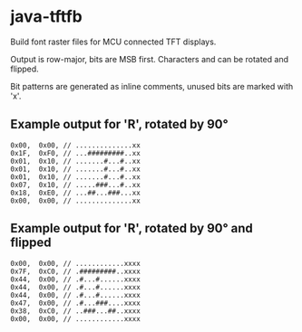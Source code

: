# java-tftfb

Build font raster files for MCU connected TFT displays.

Output is row-major, bits are MSB first. Characters and can be rotated and flipped.

Bit patterns are generated as inline comments, unused bits are marked with 'x'.

## Example output for 'R', rotated by 90°

    0x00,  0x00, // ..............xx
    0x1F,  0xF0, // ...#########..xx
    0x01,  0x10, // .......#...#..xx
    0x01,  0x10, // .......#...#..xx
    0x01,  0x10, // .......#...#..xx
    0x07,  0x10, // .....###...#..xx
    0x18,  0xE0, // ...##...###...xx
    0x00,  0x00, // ..............xx

## Example output for 'R', rotated by 90° and flipped

    0x00,  0x00, // ............xxxx
    0x7F,  0xC0, // .#########..xxxx
    0x44,  0x00, // .#...#......xxxx
    0x44,  0x00, // .#...#......xxxx
    0x44,  0x00, // .#...#......xxxx
    0x47,  0x00, // .#...###....xxxx
    0x38,  0xC0, // ..###...##..xxxx
    0x00,  0x00, // ............xxxx
